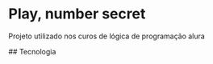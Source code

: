 <h1>Play, number secret</h1>
<p>Projeto utilizado nos curos de lógica de programação alura</p>
## Tecnologia
